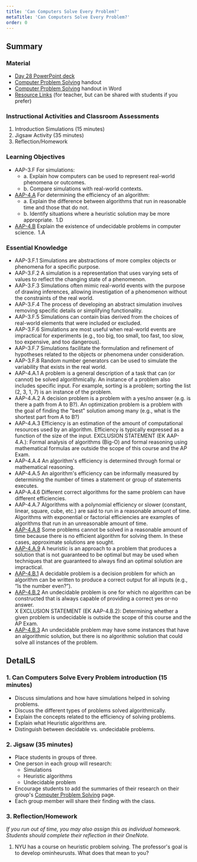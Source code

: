 ```yaml
---
title: 'Can Computers Solve Every Problem?'
metaTitle: 'Can Computers Solve Every Problem?'
order: 0
---
```


## Summary

### Material

* [Day 28 PowerPoint deck]()
* [Computer Problem Solving]() handout
* [Computer Problem Solving]() handout in Word
* [Resource Links]() (for teacher, but can be shared with students if you prefer)

### Instructional Activities and Classroom Assessments

1. Introduction Simulations (15 minutes)
2. Jigsaw Activity (35 minutes)
3. Reflection/Homework

### Learning Objectives

* AAP-3.F For simulations:
    * a. Explain how computers can be used to represent real-world phenomena or outcomes.
    * b. Compare simulations with real-world contexts.
* [AAP-4.A]() For determining the efficiency of an algorithm:
    * a. Explain the difference between algorithms that run in reasonable time and those that do not.
    * b. Identify situations where a heuristic solution may be more appropriate. 1.D
* [AAP-4.B]() Explain the existence of undecidable problems in computer science. 1.A

### Essential Knowledge

* AAP-3.F.1 Simulations are abstractions of more complex objects or phenomena for a specific purpose. 
* AAP-3.F.2 A simulation is a representation that uses varying sets of values to reflect the changing state of a phenomenon.
* AAP-3.F.3 Simulations often mimic real-world events with the purpose of drawing inferences, allowing investigation of a phenomenon without the constraints of the real world.
* AAP-3.F.4 The process of developing an abstract simulation involves removing specific details or simplifying functionality.
* AAP-3.F.5 Simulations can contain bias derived from the choices of real-world elements that were included or excluded. 
* AAP-3.F.6 Simulations are most useful when real-world events are impractical for experiments (e.g., too big, too small, too fast, too slow, too expensive, and too dangerous).
* AAP-3.F.7 Simulations facilitate the formulation and refinement of hypotheses related to the objects or phenomena under consideration.
* AAP-3.F.8 Random number generators can be used to simulate the variability that exists in the real world. 
* AAP-4.A.1 A problem is a general description of a task that can (or cannot) be solved algorithmically. An instance of a problem also includes specific input. For example, sorting is a problem; sorting the list (2, 3, 1, 7) is an instance of the problem.
* AAP-4.A.2 A decision problem is a problem with a yes/no answer (e.g. is there a path from A to B?). An optimization problem is a problem with the goal of finding the "best" solution among many (e.g., what is the shortest part from A to B?)
* AAP-4.A.3 Efficiency is an estimation of the amount of computational resources used by an algorithm. Efficiency is typically expressed as a function of the size of the input. EXCLUSION STATEMENT (EK AAP-4.A.): Formal analysis of algorithms (Big-O) and formal reasoning using mathematical formulas are outside the scope of this course and the AP Exam. 
* AAP-4.A.4 An algorithm's efficiency is determined through formal or mathematical reasoning.
* AAP-4.A.5 An algorithm's efficiency can be informally measured by determining the number of times a statement or group of statements executes.
* AAP-A.4.6 Different correct algorithms for the same problem can have different efficiencies.
* AAP-4.A.7 Algorithms with a polynomial efficiency or slower (constant, linear, square, cube, etc.) are said to run in a reasonable amount of time. Algorithms with exponential or factorial efficiencies are examples of algorithms that run in an unreasonable amount of time.
* [AAP-4.A.8]() Some problems cannot be solved in a reasonable amount of time because there is no efficient algorithm for solving them. In these cases, approximate solutions are sought. 
* [AAP-4.A.9]() A heuristic is an approach to a problem that produces a solution that is not guaranteed to be optimal but may be used when techniques that are guaranteed to always find an optimal solution are impractical. 
* [AAP-4.B.1]() A decidable problem is a decision problem for which an algorithm can be written to produce a correct output for all inputs (e.g., “Is the number even?”).
* [AAP-4.B.2]() An undecidable problem is one for which no algorithm can be constructed that is always capable of providing a correct yes or-no answer.<br/>
X EXCLUSION STATEMENT (EK AAP-4.B.2): Determining whether a given problem is undecidable is outside the scope of this course and the AP Exam.
* [AAP-4.B.3]() An undecidable problem may have some instances that have an algorithmic solution, but there is no algorithmic solution that could solve all instances of the problem.

## DetaILS

### 1. Can Computers Solve Every Problem introduction (15 minutes)

* Discuss simulations and how have simulations helped in solving problems.
* Discuss the different types of problems solved algorithmically.
* Explain the concepts related to the efficiency of solving problems.
* Explain what Heuristic algorithms are.
* Distinguish between decidable vs. undecidable problems.

### 2. Jigsaw (35 minutes)

* Place students in groups of three.
* One person in each group will research:
    * Simulations
    * Heuristic algorithms
    * Undecidable problem
* Encourage students to add the summaries of their research on their group's [Computer Problem Solving]() page.
* Each group member will share their finding with the class.

### 3. Reflection/Homework

_If you run out of time, you may also assign this as individual homework. Students should complete their reflection in their OneNote._

1. NYU has a course on heuristic problem solving. The professor's goal is to develop ominheurusts. What does that mean to you?
